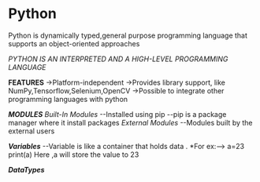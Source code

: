# Python
Python is dynamically typed,general purpose programming language that supports an object-oriented approaches

*PYTHON IS AN INTERPRETED AND A HIGH-LEVEL PROGRAMMING LANGUAGE*

 **FEATURES**
->Platform-independent
->Provides library support, like NumPy,Tensorflow,Selenium,OpenCV
->Possible to integrate other programming languages with python

***MODULES***
*Built-In Modules*
--Installed using pip
--pip is a package manager where it install packages 
*External Modules*
--Modules built by the external users


***Variables***
--Variable is like a container that holds data . 
*For ex:--> a=23
           print(a)
           Here ,a will store the value to 23

***DataTypes***
